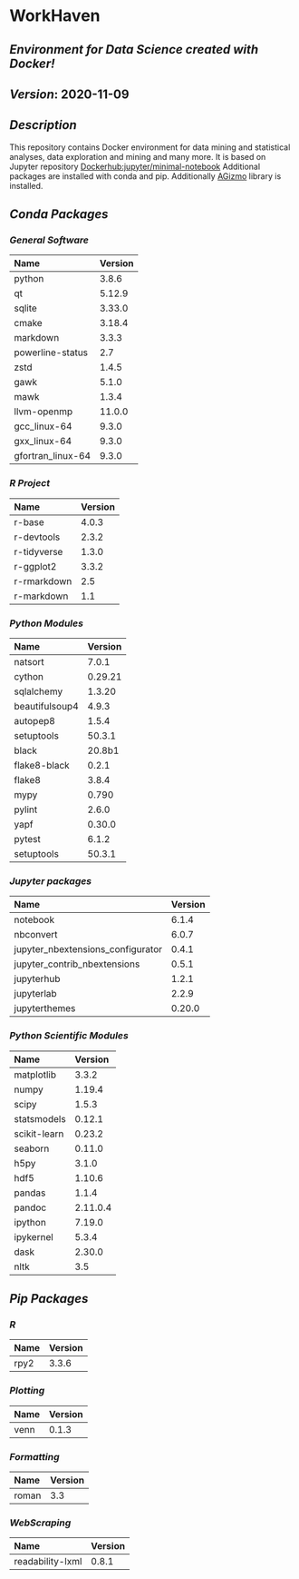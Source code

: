 
# WorkHaven

## _Environment for Data Science created with Docker!_

## _Version_: 2020-11-09

## _Description_

This repository contains Docker environment for data mining and statistical analyses, data exploration and mining and many more. It is based on Jupyter
repository
 [Dockerhub:jupyter/minimal-notebook](https://hub.docker.com/r/jupyter/minimal-notebook/)
Additional packages are installed with conda and pip.
Additionally [AGizmo](https://github.com/grzadr/agizmo) library is installed.

## _Conda Packages_

### _General Software_

|      Name      |     Version     |
|:---------------|:----------------|
|python|3.8.6|
|qt|5.12.9|
|sqlite|3.33.0|
|cmake|3.18.4|
|markdown|3.3.3|
|powerline-status|2.7|
|zstd|1.4.5|
|gawk|5.1.0|
|mawk|1.3.4|
|llvm-openmp|11.0.0|
|gcc_linux-64|9.3.0|
|gxx_linux-64|9.3.0|
|gfortran_linux-64|9.3.0|

### _R Project_

|      Name      |     Version     |
|:---------------|:----------------|
|r-base|4.0.3|
|r-devtools|2.3.2|
|r-tidyverse|1.3.0|
|r-ggplot2|3.3.2|
|r-rmarkdown|2.5|
|r-markdown|1.1|

### _Python Modules_

|      Name      |     Version     |
|:---------------|:----------------|
|natsort|7.0.1|
|cython|0.29.21|
|sqlalchemy|1.3.20|
|beautifulsoup4|4.9.3|
|autopep8|1.5.4|
|setuptools|50.3.1|
|black|20.8b1|
|flake8-black|0.2.1|
|flake8|3.8.4|
|mypy|0.790|
|pylint|2.6.0|
|yapf|0.30.0|
|pytest|6.1.2|
|setuptools|50.3.1|

### _Jupyter packages_

|      Name      |     Version     |
|:---------------|:----------------|
|notebook|6.1.4|
|nbconvert|6.0.7|
|jupyter_nbextensions_configurator|0.4.1|
|jupyter_contrib_nbextensions|0.5.1|
|jupyterhub|1.2.1|
|jupyterlab|2.2.9|
|jupyterthemes|0.20.0|

### _Python Scientific Modules_

|      Name      |     Version     |
|:---------------|:----------------|
|matplotlib|3.3.2|
|numpy|1.19.4|
|scipy|1.5.3|
|statsmodels|0.12.1|
|scikit-learn|0.23.2|
|seaborn|0.11.0|
|h5py|3.1.0|
|hdf5|1.10.6|
|pandas|1.1.4|
|pandoc|2.11.0.4|
|ipython|7.19.0|
|ipykernel|5.3.4|
|dask|2.30.0|
|nltk|3.5|

## _Pip Packages_

### _R_

|      Name      |     Version     |
|:---------------|:----------------|
|rpy2|3.3.6|

### _Plotting_

|      Name      |     Version     |
|:---------------|:----------------|
|venn|0.1.3|

### _Formatting_

|      Name      |     Version     |
|:---------------|:----------------|
|roman|3.3|

### _WebScraping_

|      Name      |     Version     |
|:---------------|:----------------|
|readability-lxml|0.8.1|

